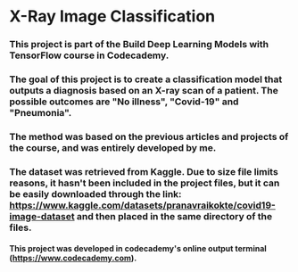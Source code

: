 # X-Ray Image Classification


### This project is part of the Build Deep Learning Models with TensorFlow course in Codecademy.
### The goal of this project is to create a classification model that outputs a diagnosis based on an X-ray scan of a patient. The possible outcomes are "No illness", "Covid-19" and "Pneumonia". 
### The method was based on the previous articles and projects of the course, and was entirely developed by me.
### The dataset was retrieved from Kaggle. Due to size file limits reasons, it hasn't been included in the project files, but it can be easily downloaded through the link: https://www.kaggle.com/datasets/pranavraikokte/covid19-image-dataset and then placed in the same directory of the files. 

#### This project was developed in codecademy's online output terminal (https://www.codecademy.com).

